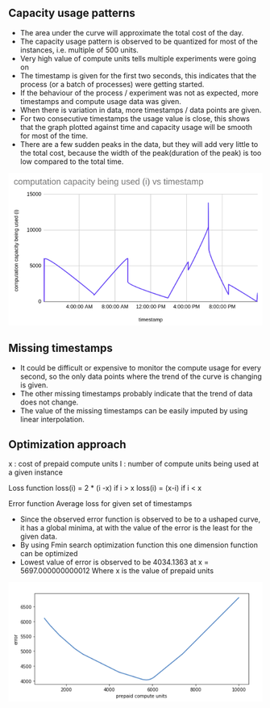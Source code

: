 ## Capacity usage patterns
- The area under the curve will approximate the total cost of the day.
- The capacity usage pattern is observed to be quantized for most of the instances, i.e. multiple of 500 units.
- Very high value of compute units tells multiple experiments were going on
- The timestamp is given for the first two seconds, this indicates that the process (or a batch of processes) were getting started.
- If the behaviour of the process / experiment was not as expected, more timestamps and compute usage data was given.
- When there is variation in data, more timestamps / data points are given.
- For two consecutive timestamps the usage value is close, this shows that the graph plotted against time and capacity usage will be smooth for most of the time.
- There are a few sudden peaks in the data, but they will add very little to the total cost, because the width of the peak(duration of the peak) is too low compared to the total time.

![](images/img1.png)
<br>


## Missing timestamps
- It could be difficult or expensive to monitor the compute usage for every second, so the only data points where the trend of the curve is changing is given.
- The other missing timestamps probably indicate that the trend of data does not change.
- The value of the missing timestamps can be easily imputed by using linear interpolation.


 ## Optimization approach
 
 x : cost of prepaid compute units
I : number of compute units being used at a given instance

Loss function
loss(i) = 2 * (i -x) 	if i > x
loss(i) = (x-i) 		if i < x

Error function
	Average loss for given set of timestamps


- Since the observed error function is observed to be to a ushaped curve, it has a global minima, at with the value of the error is the least for the given data.
- By using Fmin search optimization function this one dimension function can be optimized
- Lowest value of error is observed to be 4034.1363 at x = 5697.000000000012
Where x is the value of prepaid units

![](images/img2.png)


